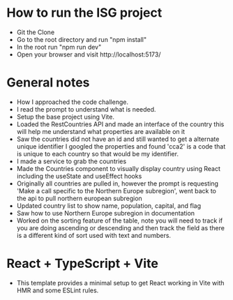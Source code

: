 # How to run the ISG project
- Git the Clone
- Go to the root directory and run "npm install"
- In the root run "npm run dev"
- Open your browser and visit http://localhost:5173/

# General notes
- How I approached the code challenge. 
- I read the prompt to understand what is needed.
- Setup the base project using Vite.
- Loaded the RestCountries API and made an interface of the country this will help me understand what properties are available on it
- Saw the countries did not have an id and still wanted to get a alternate unique identifier I googled the properties and found 'cca2' is a code that is unique to each country so that would be my identifier.
- I made a service to grab the countries
- Made the Countries component to visually display country using React including the useState and useEffect hooks
- Originally all countries are pulled in, however the prompt is requesting 'Make a call specific to the Northern Europe subregion', went back to the api to pull northern european subregion
- Updated country list to show name, population, capital, and flag
- Saw how to use Northern Europe subregion in documentation
- Worked on the sorting feature of the table, note you will need to track if you are doing ascending or descending and then track the field as there is a different kind of sort used with text and numbers.


# React + TypeScript + Vite

- This template provides a minimal setup to get React working in Vite with HMR and some ESLint rules.


